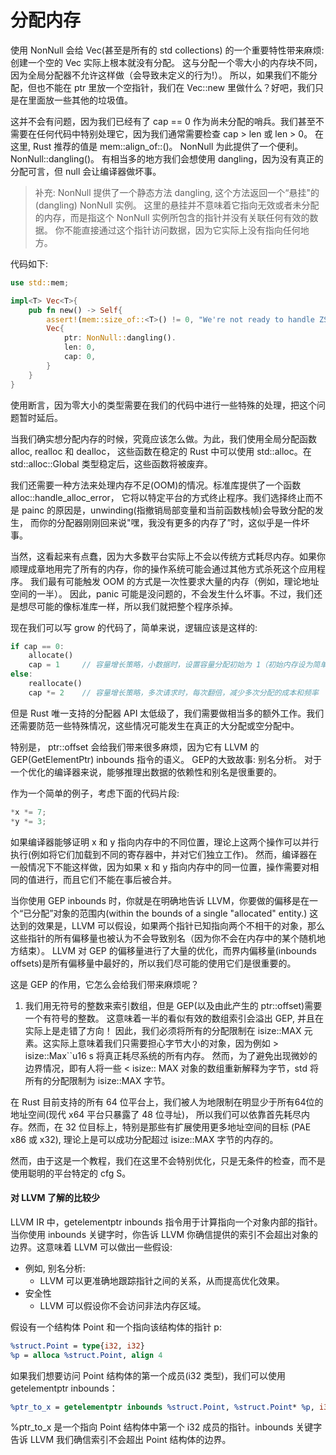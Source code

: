 # 分配内存
使用 NonNull 会给 Vec(甚至是所有的 std collections) 的一个重要特性带来麻烦: 创建一个空的 Vec 实际上根本就没有分配。
这与分配一个零大小的内存块不同，因为全局分配器不允许这样做（会导致未定义的行为!）。
所以，如果我们不能分配，但也不能在 ptr 里放一个空指针，我们在 Vec::new 里做什么？好吧，我们只是在里面放一些其他的垃圾值。

这并不会有问题，因为我们已经有了 cap == 0 作为尚未分配的哨兵。我们甚至不需要在任何代码中特别处理它，因为我们通常需要检查 cap > len 或 len > 0。
在这里, Rust 推荐的值是 mem::align_of::<T>()。
NonNull 为此提供了一个便利。NonNull::dangling()。
有相当多的地方我们会想使用 dangling，因为没有真正的分配可言，但 null 会让编译器做坏事。

> 补充: NonNull<T> 提供了一个静态方法 dangling, 这个方法返回一个“悬挂"的(dangling) NonNull<T> 实例。
> 这里的悬挂并不意味着它指向无效或者未分配的内存，而是指这个 NonNull<T> 实例所包含的指针并没有关联任何有效的数据。
> 你不能直接通过这个指针访问数据，因为它实际上没有指向任何地方。

代码如下:
```rust
use std::mem;

impl<T> Vec<T>{
    pub fn new() -> Self{
        assert!(mem::size_of::<T>() != 0, "We're not ready to handle ZSTs");    // 暂时不处理零大小类型
        Vec{
            ptr: NonNull::dangling().
            len: 0,
            cap: 0,
        }
    }
}
```
使用断言，因为零大小的类型需要在我们的代码中进行一些特殊的处理，把这个问题暂时延后。

当我们确实想分配内存的时候，究竟应该怎么做。为此，我们使用全局分配函数 alloc, realloc 和 dealloc，
这些函数在稳定的 Rust 中可以使用 std::alloc。在 std::alloc::Global 类型稳定后，这些函数将被废弃。

我们还需要一种方法来处理内存不足(OOM)的情况。标准库提供了一个函数 alloc::handle_alloc_error，
它将以特定平台的方式终止程序。我们选择终止而不是 painc 的原因是，unwinding(指撤销局部变量和当前函数栈帧)会导致分配的发生，
而你的分配器刚刚回来说"嘿，我没有更多的内存了”时，这似乎是一件坏事。

当然，这看起来有点蠢，因为大多数平台实际上不会以传统方式耗尽内存。如果你顺理成章地用完了所有的内存，你的操作系统可能会通过其他方式杀死这个应用程序。
我们最有可能触发 OOM 的方式是一次性要求大量的内存（例如，理论地址空间的一半）。
因此，panic 可能是没问题的，不会发生什么坏事。不过，我们还是想尽可能的像标准库一样，所以我们就把整个程序杀掉。

现在我们可以写 grow 的代码了，简单来说，逻辑应该是这样的:
```rust
if cap == 0:
    allocate()
    cap = 1     // 容量增长策略，小数据时，设置容量分配初始为 1（初始内存设为简单有效的值)
else:
    reallocate()
    cap *= 2    // 容量增长策略，多次请求时，每次翻倍，减少多次分配的成本和频率
```
但是 Rust 唯一支持的分配器 API 太低级了，我们需要做相当多的额外工作。我们还需要防范一些特殊情况，这些情况可能发生在真正的大分配或空分配中。

特别是， ptr::offset 会给我们带来很多麻烦，因为它有 LLVM 的 GEP(GetElementPtr) inbounds 指令的语义。
GEP的大致故事: 别名分析。
对于一个优化的编译器来说，能够推理出数据的依赖性和别名是很重要的。

作为一个简单的例子，考虑下面的代码片段:
```rust
*x *= 7;
*y *= 3;
```
如果编译器能够证明 x 和 y 指向内存中的不同位置，理论上这两个操作可以并行执行(例如将它们加载到不同的寄存器中，并对它们独立工作)。
然而，编译器在一般情况下不能这样做，因为如果 x 和 y 指向内存中的同一位置，操作需要对相同的值进行，而且它们不能在事后被合并。

当你使用 GEP inbounds 时，你就是在明确地告诉 LLVM，你要做的偏移是在一个“已分配”对象的范围内(within the bounds of a single "allocated" entity.)
这达到的效果是，LLVM 可以假设，如果两个指针已知指向两个不相干的对象，那么这些指针的所有偏移量也被认为不会导致别名（因为你不会在内存中的某个随机地方结束）。
LLVM 对 GEP 的偏移量进行了大量的优化，而界内偏移量(inbounds offsets)是所有偏移量中最好的，所以我们尽可能的使用它们是很重要的。

这是 GEP 的作用，它怎么会给我们带来麻烦呢？

1. 我们用无符号的整数来索引数组，但是 GEP(以及由此产生的 ptr::offset)需要一个有符号的整数。
这意味着一半的看似有效的数组索引会溢出 GEP, 并且在实际上是走错了方向！
因此，我们必须将所有的分配限制在 isize::MAX 元素。这实际上意味着我们只需要担心字节大小的对象，因为例如 > isize::Max``u16 s 将真正耗尽系统的所有内存。
然而，为了避免出现微妙的边界情况，即有人将一些 < isize:: MAX 对象的数组重新解释为字节，std 将所有的分配限制为 isize::MAX 字节。

在 Rust 目前支持的所有 64 位平台上，我们被人为地限制在明显少于所有64位的地址空间(现代 x64 平台只暴露了 48 位寻址)，
所以我们可以依靠首先耗尽内存。然而，在 32 位目标上，特别是那些有扩展使用更多地址空间的目标 (PAE x86 或 x32), 理论上是可以成功分配超过 isize::MAX 字节的内存的。

然而，由于这是一个教程，我们在这里不会特别优化，只是无条件的检查，而不是使用聪明的平台特定的 cfg S。

#### 对 LLVM 了解的比较少
LLVM IR 中，getelementptr inbounds 指令用于计算指向一个对象内部的指针。
当你使用 inbounds 关键字时，你告诉 LLVM 你确信提供的索引不会超出对象的边界。这意味着 LLVM 可以做出一些假设:
- 例如, 别名分析:
    - LLVM 可以更准确地跟踪指针之间的关系，从而提高优化效果。
- 安全性
  - LLVM 可以假设你不会访问非法内存区域。

假设有一个结构体 Point 和一个指向该结构体的指针 p:
```Llvm
%struct.Point = type{i32, i32}
%p = alloca %struct.Point, align 4
```
如果我们想要访问 Point 结构体的第一个成员(i32 类型)，我们可以使用 getelementptr inbounds：
```Llvm
%ptr_to_x = getelementptr inbounds %struct.Point, %struct.Point* %p, i32 0, i32 0
```
%ptr_to_x 是一个指向 Point 结构体中第一个 i32 成员的指针。inbounds 关键字告诉 LLVM 我们确信索引不会超出 Point 结构体的边界。